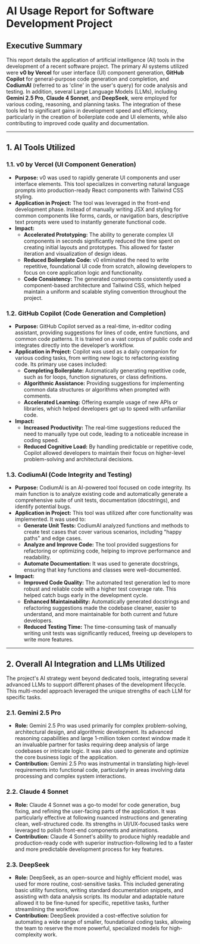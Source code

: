 # AI Usage Report for Software Development Project

## Executive Summary

This report details the application of artificial intelligence (AI) tools in the development of a recent software project. The primary AI systems utilized were **v0 by Vercel** for user interface (UI) component generation, **GitHub Copilot** for general-purpose code generation and completion, and **CodiumAI** (referred to as 'cline' in the user's query) for code analysis and testing. In addition, several Large Language Models (LLMs), including **Gemini 2.5 Pro**, **Claude 4 Sonnet**, and **DeepSeek**, were employed for various coding, reasoning, and planning tasks. The integration of these tools led to significant gains in development speed and efficiency, particularly in the creation of boilerplate code and UI elements, while also contributing to improved code quality and documentation.

---

## 1. AI Tools Utilized

### 1.1. v0 by Vercel (UI Component Generation)

* **Purpose:** v0 was used to rapidly generate UI components and user interface elements. This tool specializes in converting natural language prompts into production-ready React components with Tailwind CSS styling.
* **Application in Project:** The tool was leveraged in the front-end development phase. Instead of manually writing JSX and styling for common components like forms, cards, or navigation bars, descriptive text prompts were used to instantly generate functional code.
* **Impact:**
    * **Accelerated Prototyping:** The ability to generate complex UI components in seconds significantly reduced the time spent on creating initial layouts and prototypes. This allowed for faster iteration and visualization of design ideas.
    * **Reduced Boilerplate Code:** v0 eliminated the need to write repetitive, foundational UI code from scratch, allowing developers to focus on core application logic and functionality.
    * **Code Consistency:** The generated components consistently used a component-based architecture and Tailwind CSS, which helped maintain a uniform and scalable styling convention throughout the project.

### 1.2. GitHub Copilot (Code Generation and Completion)

* **Purpose:** GitHub Copilot served as a real-time, in-editor coding assistant, providing suggestions for lines of code, entire functions, and common code patterns. It is trained on a vast corpus of public code and integrates directly into the developer’s workflow.
* **Application in Project:** Copilot was used as a daily companion for various coding tasks, from writing new logic to refactoring existing code. Its primary use cases included:
    * **Completing Boilerplate:** Automatically generating repetitive code, such as for loops, function signatures, or class definitions.
    * **Algorithmic Assistance:** Providing suggestions for implementing common data structures or algorithms when prompted with comments.
    * **Accelerated Learning:** Offering example usage of new APIs or libraries, which helped developers get up to speed with unfamiliar code.
* **Impact:**
    * **Increased Productivity:** The real-time suggestions reduced the need to manually type out code, leading to a noticeable increase in coding speed.
    * **Reduced Cognitive Load:** By handling predictable or repetitive code, Copilot allowed developers to maintain their focus on higher-level problem-solving and architectural decisions.

### 1.3. CodiumAI (Code Integrity and Testing)

* **Purpose:** CodiumAI is an AI-powered tool focused on code integrity. Its main function is to analyze existing code and automatically generate a comprehensive suite of unit tests, documentation (docstrings), and identify potential bugs.
* **Application in Project:** This tool was utilized after core functionality was implemented. It was used to:
    * **Generate Unit Tests:** CodiumAI analyzed functions and methods to create test cases that cover various scenarios, including "happy paths" and edge cases.
    * **Analyze and Improve Code:** The tool provided suggestions for refactoring or optimizing code, helping to improve performance and readability.
    * **Automate Documentation:** It was used to generate docstrings, ensuring that key functions and classes were well-documented.
* **Impact:**
    * **Improved Code Quality:** The automated test generation led to more robust and reliable code with a higher test coverage rate. This helped catch bugs early in the development cycle.
    * **Enhanced Maintainability:** Automatically generated docstrings and refactoring suggestions made the codebase cleaner, easier to understand, and more maintainable for both current and future developers.
    * **Reduced Testing Time:** The time-consuming task of manually writing unit tests was significantly reduced, freeing up developers to write more features.

---

## 2. Overall AI Integration and LLMs Utilized

The project's AI strategy went beyond dedicated tools, integrating several advanced LLMs to support different phases of the development lifecycle. This multi-model approach leveraged the unique strengths of each LLM for specific tasks.

### 2.1. Gemini 2.5 Pro

* **Role:** Gemini 2.5 Pro was used primarily for complex problem-solving, architectural design, and algorithmic development. Its advanced reasoning capabilities and large 1-million token context window made it an invaluable partner for tasks requiring deep analysis of large codebases or intricate logic. It was also used to generate and optimize the core business logic of the application.
* **Contribution:** Gemini 2.5 Pro was instrumental in translating high-level requirements into functional code, particularly in areas involving data processing and complex system interactions.

### 2.2. Claude 4 Sonnet

* **Role:** Claude 4 Sonnet was a go-to model for code generation, bug fixing, and refining the user-facing parts of the application. It was particularly effective at following nuanced instructions and generating clean, well-structured code. Its strengths in UI/UX-focused tasks were leveraged to polish front-end components and animations.
* **Contribution:** Claude 4 Sonnet's ability to produce highly readable and production-ready code with superior instruction-following led to a faster and more predictable development process for key features.

### 2.3. DeepSeek

* **Role:** DeepSeek, as an open-source and highly efficient model, was used for more routine, cost-sensitive tasks. This included generating basic utility functions, writing standard documentation snippets, and assisting with data analysis scripts. Its modular and adaptable nature allowed it to be fine-tuned for specific, repetitive tasks, further streamlining the workflow.
* **Contribution:** DeepSeek provided a cost-effective solution for automating a wide range of smaller, foundational coding tasks, allowing the team to reserve the more powerful, specialized models for high-complexity work.